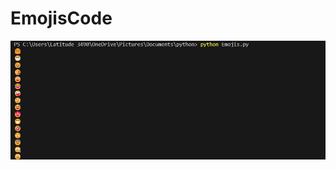 # EmojisCode
![Python Screenshot](./GIF/emojis.png)                                                        
